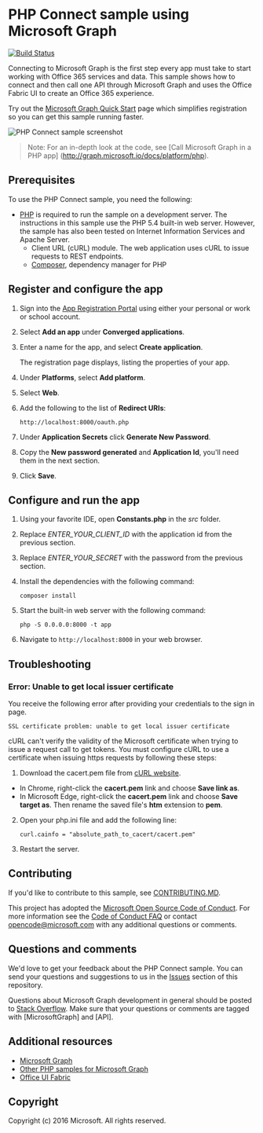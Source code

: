 # PHP Connect sample using Microsoft Graph

[![Build Status](https://travis-ci.org/microsoftgraph/php-connect-rest-sample.svg?branch=master)](https://travis-ci.org/microsoftgraph/php-connect-rest-sample)

Connecting to Microsoft Graph is the first step every app must take to start working with Office 365 services and data. This sample shows how to connect and then call one API through Microsoft Graph and uses the Office Fabric UI to create an Office 365 experience.

Try out the [Microsoft Graph Quick Start](https://graph.microsoft.io/en-us/getting-started) page which simplifies registration so you can get this sample running faster.

![PHP Connect sample screenshot](/readme-images/php-connect-rest-sample.png)

> Note: For an in-depth look at the code, see [Call Microsoft Graph in a PHP app] (http://graph.microsoft.io/docs/platform/php).


## Prerequisites

To use the PHP Connect sample, you need the following:

* [PHP](https://php.net/) is required to run the sample on a development server. The instructions in this sample use the PHP 5.4 built-in web server. However, the sample has also been tested on Internet Information Services and Apache Server.
	* Client URL (cURL) module. The web application uses cURL to issue requests to REST endpoints.
    * [Composer](https://getcomposer.org/), dependency manager for PHP

<a name="register"></a>
## Register and configure the app

1. Sign into the [App Registration Portal](https://apps.dev.microsoft.com/) using either your personal or work or school account.
2. Select **Add an app** under **Converged applications**.
3. Enter a name for the app, and select **Create application**.
	
	The registration page displays, listing the properties of your app.
 
4. Under **Platforms**, select **Add platform**.
5. Select **Web**.
6. Add the following to the list of **Redirect URIs**:

    ```
    http://localhost:8000/oauth.php
    ```    
    
7. Under **Application Secrets** click **Generate New Password**.
8. Copy the **New password generated** and **Application Id**, you'll need them in the next section.
9. Click **Save**.

## Configure and run the app

1. Using your favorite IDE, open **Constants.php** in the *src* folder.
2. Replace *ENTER_YOUR_CLIENT_ID* with the application id from the previous section.
3. Replace *ENTER_YOUR_SECRET* with the password from the previous section.
4. Install the dependencies with the following command:
    ```
    composer install
    ```
    
5. Start the built-in web server with the following command:
    ```
    php -S 0.0.0.0:8000 -t app
    ```
    
6. Navigate to ```http://localhost:8000``` in your web browser.

## Troubleshooting

### Error: Unable to get local issuer certificate

You receive the following error after providing your credentials to the sign in page.
```
SSL certificate problem: unable to get local issuer certificate
```

cURL can't verify the validity of the Microsoft certificate when trying to issue a request call to get tokens. You must configure cURL to use a certificate when issuing https requests by following these steps:  

1. Download the cacert.pem file from [cURL website](https://curl.haxx.se/docs/caextract.html). 
  - In Chrome, right-click the **cacert.pem** link and choose **Save link as**.
  - In Microsoft Edge, right-click the **cacert.pem** link and choose **Save target as**. Then rename the saved file's **htm** extension to **pem**.
2. Open your php.ini file and add the following line:

	```
	curl.cainfo = "absolute_path_to_cacert/cacert.pem"
	```
	
3. Restart the server.

<a name="contributing"></a>
## Contributing ##

If you'd like to contribute to this sample, see [CONTRIBUTING.MD](/CONTRIBUTING.md).

This project has adopted the [Microsoft Open Source Code of Conduct](https://opensource.microsoft.com/codeofconduct/). For more information see the [Code of Conduct FAQ](https://opensource.microsoft.com/codeofconduct/faq/) or contact [opencode@microsoft.com](mailto:opencode@microsoft.com) with any additional questions or comments.

## Questions and comments

We'd love to get your feedback about the PHP Connect sample. You can send your questions and suggestions to us in the [Issues](https://github.com/microsoftgraph/php-connect-rest-sample/issues) section of this repository.

Questions about Microsoft Graph development in general should be posted to [Stack Overflow](https://stackoverflow.com/questions/tagged/MicrosoftGraph). Make sure that your questions or comments are tagged with [MicrosoftGraph] and [API].
  
## Additional resources

* [Microsoft Graph](https://graph.microsoft.io/)
* [Other PHP samples for Microsoft Graph](https://github.com/microsoftgraph?utf8=%E2%9C%93&q=sample&type=&language=PHP)
* [Office UI Fabric](https://github.com/OfficeDev/Office-UI-Fabric)

## Copyright
Copyright (c) 2016 Microsoft. All rights reserved.
